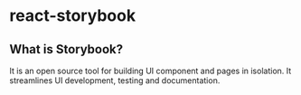 # react-storybook

## What is Storybook?

It is an open source tool for building UI component and pages in isolation.
It streamlines UI development, testing and documentation.
